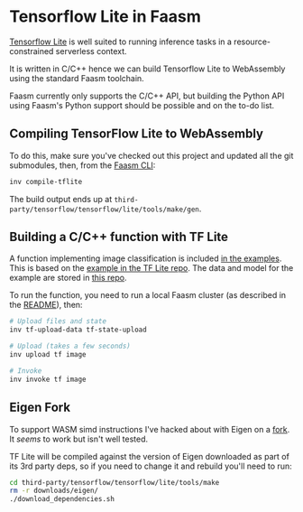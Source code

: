 # Tensorflow Lite in Faasm

[Tensorflow Lite](https://www.tensorflow.org/lite/) is well suited to running 
inference tasks in a resource-constrained serverless context. 
 
It is written in C/C++ hence we can build Tensorflow Lite to WebAssembly using the 
standard Faasm toolchain.  

Faasm currently only supports the C/C++ API, but building the Python API using 
Faasm's Python support should be possible and on the to-do list. 

## Compiling TensorFlow Lite to WebAssembly

To do this, make sure you've checked out this project and updated all the git submodules, 
then, from the [Faasm CLI](cli.md):

```bash
inv compile-tflite
```

The build output ends up at `third-party/tensorflow/tensorflow/lite/tools/make/gen`.

## Building a C/C++ function with TF Lite

A function implementing image classification is included 
[in the examples](../func/tf/image.cc). This is based on the 
[example in the TF Lite repo](https://github.com/tensorflow/tensorflow/tree/master/tensorflow/lite/examples/label_image). 
The data and model for the example are stored in [this repo](../func/tf/data).

To run the function, you need to run a local Faasm cluster (as described in the [README](../README.md)), 
then:

```bash
# Upload files and state
inv tf-upload-data tf-state-upload

# Upload (takes a few seconds)
inv upload tf image

# Invoke
inv invoke tf image
```

## Eigen Fork

To support WASM simd instructions I've hacked about with Eigen on a 
[fork](https://github.com/Shillaker/eigen-git-mirror). It _seems_ to work but isn't well 
tested. 

TF Lite will be compiled against the version of Eigen downloaded as part of its 3rd party 
deps, so if you need to change it and rebuild you'll need to run:

```bash
cd third-party/tensorflow/tensorflow/lite/tools/make
rm -r downloads/eigen/
./download_dependencies.sh
```
